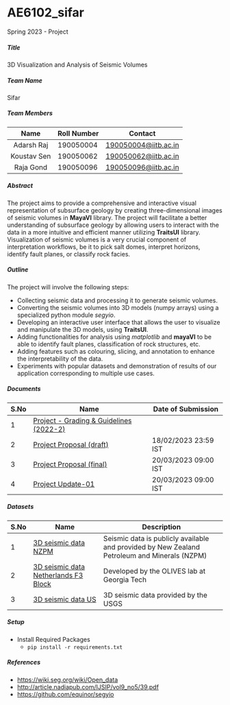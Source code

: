 # AE6102_sifar
Spring 2023 - Project

##### Title
3D Visualization and Analysis of Seismic Volumes

##### Team Name

Sifar

##### Team Members

|    Name     | Roll Number | Contact              |
| :---------: | ----------- | -------------------- |
| Adarsh Raj  | 190050004   | 190050004@iitb.ac.in |
| Koustav Sen | 190050062   | 190050062@iitb.ac.in |
|  Raja Gond  | 190050096   | 190050096@iitb.ac.in |

##### Abstract
The project aims to provide a comprehensive and interactive visual representation of subsurface geology by creating three-dimensional images of seismic volumes in **MayaVI** library. The project will facilitate a better understanding of subsurface geology by allowing users to interact with the data in a more intuitive and efficient manner utilizing **TraitsUI** library. Visualization of seismic volumes is a very crucial component of interpretation workflows, be it to pick salt domes, interpret horizons, identify fault planes, or classify rock facies.

##### Outline

The project will involve the following steps:

- Collecting seismic data and processing it to generate seismic volumes.
- Converting the seismic volumes into 3D models (numpy arrays) using a specialized python module *segyio*.
- Developing an interactive user interface that allows the user to visualize and manipulate the 3D models, using **TraitsUI**.
- Adding functionalities for analysis using *matplotlib* and **mayaVI** to be able to identify fault planes, classification of rock structures, etc.
- Adding features such as colouring, slicing, and annotation to enhance the interpretability of the data.
- Experiments with popular datasets and demonstration of results of our application corresponding to multiple use cases.

##### Documents

| S.No | Name                                                         | Date of Submission   |
| ---- | ------------------------------------------------------------ | -------------------- |
| 1    | [Project - Grading & Guidelines (2022-2)](docs/Project_Grading_Guidelines_(2022-2).pdf) |                      |
| 2    | [Project Proposal (draft)](docs/project_proposal_draft.pdf)  | 18/02/2023 23:59 IST |
| 3    | [Project Proposal (final)](docs/project_proposal_final.pdf)  | 20/03/2023 09:00 IST |
 4     | [Project Update-01](docs/project_update1.pdf)                    | 20/03/2023 09:00 IST |

##### Datasets

| S.No | Name                                                         | Description                                                  |
| ---- | ------------------------------------------------------------ | ------------------------------------------------------------ |
| 1    | [3D seismic data NZPM](https://public.3.basecamp.com/p/JyT276MM7krjYrMoLqLQ6xST) | Seismic data is publicly available and provided by New Zealand Petroleum and Minerals (NZPM)                    |
| 2    | [3D seismic data Netherlands F3 Block](https://github.com/olivesgatech/facies_classification_benchmark#dataset) |  Developed by the OLIVES lab at Georgia Tech                    |
| 3    | [3D seismic data US](https://pubs.usgs.gov/of/2009/1151/data/seismics/segy/) | 3D seismic data provided by the USGS      |

##### Setup
- Install Required Packages
    - `pip install -r requirements.txt`
  
##### References
- https://wiki.seg.org/wiki/Open_data
- http://article.nadiapub.com/IJSIP/vol9_no5/39.pdf
- https://github.com/equinor/segyio